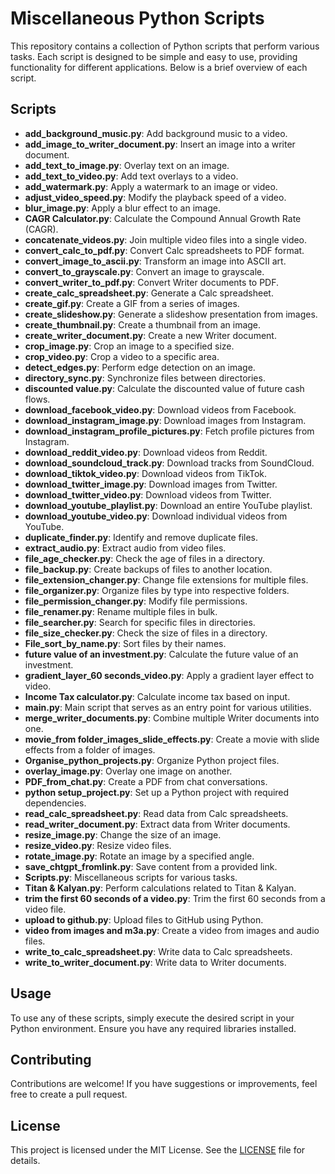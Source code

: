 # Miscellaneous Python Scripts

This repository contains a collection of Python scripts that perform various tasks. Each script is designed to be simple and easy to use, providing functionality for different applications. Below is a brief overview of each script.

## Scripts

- **add_background_music.py**: Add background music to a video.
- **add_image_to_writer_document.py**: Insert an image into a writer document.
- **add_text_to_image.py**: Overlay text on an image.
- **add_text_to_video.py**: Add text overlays to a video.
- **add_watermark.py**: Apply a watermark to an image or video.
- **adjust_video_speed.py**: Modify the playback speed of a video.
- **blur_image.py**: Apply a blur effect to an image.
- **CAGR Calculator.py**: Calculate the Compound Annual Growth Rate (CAGR).
- **concatenate_videos.py**: Join multiple video files into a single video.
- **convert_calc_to_pdf.py**: Convert Calc spreadsheets to PDF format.
- **convert_image_to_ascii.py**: Transform an image into ASCII art.
- **convert_to_grayscale.py**: Convert an image to grayscale.
- **convert_writer_to_pdf.py**: Convert Writer documents to PDF.
- **create_calc_spreadsheet.py**: Generate a Calc spreadsheet.
- **create_gif.py**: Create a GIF from a series of images.
- **create_slideshow.py**: Generate a slideshow presentation from images.
- **create_thumbnail.py**: Create a thumbnail from an image.
- **create_writer_document.py**: Create a new Writer document.
- **crop_image.py**: Crop an image to a specified size.
- **crop_video.py**: Crop a video to a specific area.
- **detect_edges.py**: Perform edge detection on an image.
- **directory_sync.py**: Synchronize files between directories.
- **discounted value.py**: Calculate the discounted value of future cash flows.
- **download_facebook_video.py**: Download videos from Facebook.
- **download_instagram_image.py**: Download images from Instagram.
- **download_instagram_profile_pictures.py**: Fetch profile pictures from Instagram.
- **download_reddit_video.py**: Download videos from Reddit.
- **download_soundcloud_track.py**: Download tracks from SoundCloud.
- **download_tiktok_video.py**: Download videos from TikTok.
- **download_twitter_image.py**: Download images from Twitter.
- **download_twitter_video.py**: Download videos from Twitter.
- **download_youtube_playlist.py**: Download an entire YouTube playlist.
- **download_youtube_video.py**: Download individual videos from YouTube.
- **duplicate_finder.py**: Identify and remove duplicate files.
- **extract_audio.py**: Extract audio from video files.
- **file_age_checker.py**: Check the age of files in a directory.
- **file_backup.py**: Create backups of files to another location.
- **file_extension_changer.py**: Change file extensions for multiple files.
- **file_organizer.py**: Organize files by type into respective folders.
- **file_permission_changer.py**: Modify file permissions.
- **file_renamer.py**: Rename multiple files in bulk.
- **file_searcher.py**: Search for specific files in directories.
- **file_size_checker.py**: Check the size of files in a directory.
- **File_sort_by_name.py**: Sort files by their names.
- **future value of an investment.py**: Calculate the future value of an investment.
- **gradient_layer_60 seconds_video.py**: Apply a gradient layer effect to video.
- **Income Tax calculator.py**: Calculate income tax based on input.
- **main.py**: Main script that serves as an entry point for various utilities.
- **merge_writer_documents.py**: Combine multiple Writer documents into one.
- **movie_from folder_images_slide_effects.py**: Create a movie with slide effects from a folder of images.
- **Organise_python_projects.py**: Organize Python project files.
- **overlay_image.py**: Overlay one image on another.
- **PDF_from_chat.py**: Create a PDF from chat conversations.
- **python setup_project.py**: Set up a Python project with required dependencies.
- **read_calc_spreadsheet.py**: Read data from Calc spreadsheets.
- **read_writer_document.py**: Extract data from Writer documents.
- **resize_image.py**: Change the size of an image.
- **resize_video.py**: Resize video files.
- **rotate_image.py**: Rotate an image by a specified angle.
- **save_chtgpt_fromlink.py**: Save content from a provided link.
- **Scripts.py**: Miscellaneous scripts for various tasks.
- **Titan & Kalyan.py**: Perform calculations related to Titan & Kalyan.
- **trim the first 60 seconds of a video.py**: Trim the first 60 seconds from a video file.
- **upload to github.py**: Upload files to GitHub using Python.
- **video from images and m3a.py**: Create a video from images and audio files.
- **write_to_calc_spreadsheet.py**: Write data to Calc spreadsheets.
- **write_to_writer_document.py**: Write data to Writer documents.

## Usage

To use any of these scripts, simply execute the desired script in your Python environment. Ensure you have any required libraries installed.

## Contributing

Contributions are welcome! If you have suggestions or improvements, feel free to create a pull request.

## License

This project is licensed under the MIT License. See the [LICENSE](LICENSE) file for details.
